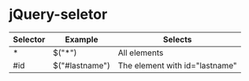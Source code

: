 # jQuery-seletor

| Selector | Example | Selects |
| --- | --- | --- |
| * | $("\*") | 	All elements| 
| #id | $("#lastname") | The element with id="lastname" |
